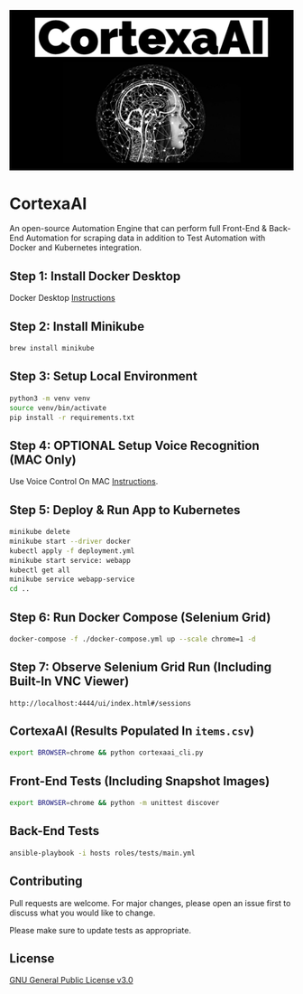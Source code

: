 ![image](https://github.com/mytechnotalent/CortexaAI/blob/main/CortexaAI.jpg?raw=true)

# CortexaAI
An open-source Automation Engine that can perform full Front-End & Back-End Automation for scraping data in addition to Test Automation with Docker and Kubernetes integration.

## Step 1: Install Docker Desktop
Docker Desktop [Instructions](https://docs.docker.com/desktop/mac/install)

## Step 2: Install Minikube
```bash
brew install minikube
```

## Step 3: Setup Local Environment
```bash
python3 -m venv venv
source venv/bin/activate
pip install -r requirements.txt
```

## Step 4: OPTIONAL Setup Voice Recognition (MAC Only)
Use Voice Control On MAC [Instructions](https://support.apple.com/en-us/HT210539).

## Step 5: Deploy & Run App to Kubernetes
```bash
minikube delete
minikube start --driver docker
kubectl apply -f deployment.yml
minikube start service: webapp
kubectl get all
minikube service webapp-service
cd ..
```

## Step 6: Run Docker Compose (Selenium Grid)
```bash
docker-compose -f ./docker-compose.yml up --scale chrome=1 -d
```

## Step 7: Observe Selenium Grid Run (Including Built-In VNC Viewer)
```
http://localhost:4444/ui/index.html#/sessions
```

## CortexaAI (Results Populated In `items.csv`)
```bash
export BROWSER=chrome && python cortexaai_cli.py
```

## Front-End Tests (Including Snapshot Images)
```bash
export BROWSER=chrome && python -m unittest discover
```

## Back-End Tests
```bash
ansible-playbook -i hosts roles/tests/main.yml
```

## Contributing
Pull requests are welcome. For major changes, please open an issue first to discuss what you would like to change.

Please make sure to update tests as appropriate.

## License
[GNU General Public License v3.0](https://www.gnu.org/licenses/gpl-3.0.en.html)
